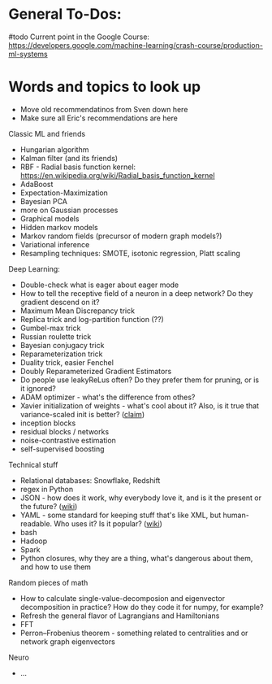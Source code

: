 # General To-Dos:

#todo
Current point in the Google Course: https://developers.google.com/machine-learning/crash-course/production-ml-systems

# Words and topics to look up

* Move old recommendatinos from Sven down here
* Make sure all Eric's recommendations are here

Classic ML and friends
* Hungarian algorithm
* Kalman filter (and its friends)
* RBF - Radial basis function kernel: https://en.wikipedia.org/wiki/Radial_basis_function_kernel
* AdaBoost
* Expectation-Maximization
* Bayesian PCA
* more on Gaussian processes
* Graphical models
* Hidden markov models
* Markov random fields (precursor of modern graph models?)
* Variational inference
* Resampling techniques: SMOTE, isotonic regression, Platt scaling

Deep Learning:
* Double-check what is eager about eager mode
* How to tell the receptive field of a neuron in a deep network? Do they gradient descend on it?
* Maximum Mean Discrepancy trick
* Replica trick and log-partition function (??)
* Gumbel-max trick
* Russian roulette trick
* Bayesian conjugacy trick
* Reparameterization trick
* Duality trick, easier Fenchel
* Doubly Reparameterized Gradient Estimators
* Do people use leakyReLus often? Do they prefer them for pruning, or is it ignored?
* ADAM optimizer - what's the difference from othes?
* Xavier initialization of weights - what's cool about it? Also, is it true that variance-scaled init is better? ([claim](https://pcc.cs.byu.edu/2017/10/02/practical-advice-for-building-deep-neural-networks/))
* inception blocks
* residual blocks / networks
* noise-contrastive estimation
* self-supervised boosting

Technical stuff
* Relational databases: Snowflake, Redshift
* regex in Python
* JSON - how does it work, why everybody love it, and is it the present or the future? ([wiki](https://en.wikipedia.org/wiki/JSON))
* YAML - some standard for keeping stuff that's like XML, but human-readable. Who uses it? Is it popular? ([wiki](https://en.wikipedia.org/wiki/YAML))
* bash
* Hadoop
* Spark
* Python closures, why they are a thing, what's dangerous about them, and how to use them

Random pieces of math
* How to calculate single-value-decomposion and eigenvector decomposition in practice? How do they code it for numpy, for example?
* Refresh the general flavor of Lagrangians and Hamiltonians
* FFT
* Perron–Frobenius theorem - something related to centralities and or network graph eigenvectors

Neuro
* ...
